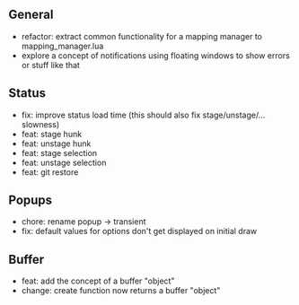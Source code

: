 ## General

* refactor: extract common functionality for a mapping manager to mapping_manager.lua
* explore a concept of notifications using floating windows to show errors or stuff like that

## Status

* fix: improve status load time (this should also fix stage/unstage/... slowness)
* feat: stage hunk
* feat: unstage hunk
* feat: stage selection
* feat: unstage selection
* feat: git restore

## Popups

* chore: rename popup -> transient
* fix: default values for options don't get displayed on initial draw

## Buffer

* feat: add the concept of a buffer "object"
* change: create function now returns a buffer "object"
